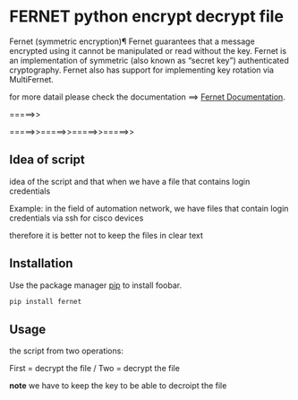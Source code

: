 # FERNET python encrypt decrypt file

Fernet (symmetric encryption)¶
Fernet guarantees that a message encrypted using it cannot be manipulated or read without the key. Fernet is an implementation of symmetric (also known as “secret key”) authenticated cryptography. Fernet also has support for implementing key rotation via MultiFernet.


 for more datail please check the documentation ==> [Fernet Documentation](https://cryptography.io/en/latest/fernet/).
 
=====>>

=====>>=====>>=====>>=====>> 

## Idea of script

idea of the script and that when we have a file that contains login credentials 

Example:  in the field of automation network, we have files that contain login credentials via ssh for cisco devices

therefore it is better not to keep the files in clear text


## Installation

Use the package manager [pip](https://pypi.org/project/fernet/) to install foobar.

```bash
pip install fernet
```


## Usage

the script from two operations:

First = decrypt the file \/ Two = decrypt the file 

**note** we have to keep the key to be able to decroipt the file
